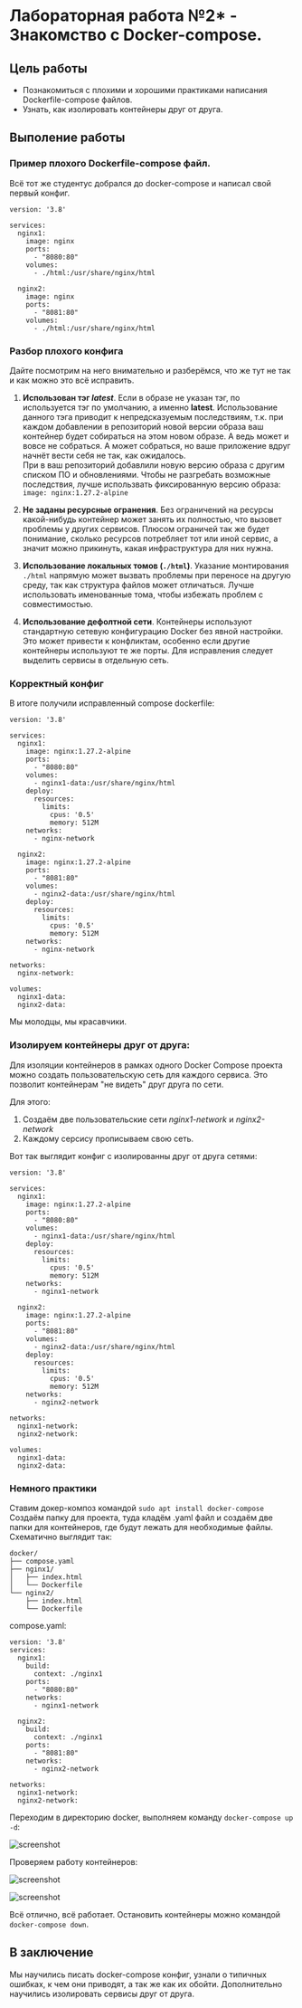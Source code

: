 # Лабораторная работа №2* - Знакомство с Docker-compose.

## Цель работы

- Познакомиться с плохими и хорошими практиками написания Dockerfile-compose файлов.
- Узнать, как изолировать контейнеры друг от друга. 

## Выполение работы

### Пример плохого Dockerfile-compose файл.

Всё тот же студентус добрался до docker-compose и написал свой первый конфиг.

```
version: '3.8'

services:
  nginx1:
    image: nginx
    ports:
      - "8080:80"
    volumes:
      - ./html:/usr/share/nginx/html

  nginx2:
    image: nginx
    ports:
      - "8081:80"
    volumes:
      - ./html:/usr/share/nginx/html
```

### Разбор плохого конфига
Дайте посмотрим на него внимательно и разберёмся, что же тут не так и как можно это всё исправить.

1. **Использован тэг *latest***.
Если в образе не указан тэг, по используется тэг по умолчанию, а именно **latest**.
Использование данного тэга приводит к непредсказуемым последствиям, т.к. при каждом добавлении в репозиторий новой версии образа ваш контейнер будет собираться на этом новом образе.
А ведь может и вовсе не собраться.
А может собраться, но ваше приложение вдруг начнёт вести себя не так, как ожидалось.  
При  в ваш репозиторий добавлили новую версию образа с другим списком ПО и обновлениями.
Чтобы не разгребать возможные последствия, лучше использвать фиксированную версию образа: `image: nginx:1.27.2-alpine`
 
2. **Не заданы ресурсные огранения**.
Без ограничений на ресурсы какой-нибудь контейнер может занять их полностью, что вызовет проблемы у других сервисов. 
Плюсом ограничей так же будет понимание, сколько ресурсов потребляет тот или иной сервис, а значит можно прикинуть, какая инфраструктура для них нужна.

3. **Использование локальных томов (`./html`)**.
Указание монтирования `./html` напрямую может вызвать проблемы при переносе на другую среду, так как структура файлов может отличаться.
Лучше использовать именованные тома, чтобы избежать проблем с совместимостью.

4. **Использование дефолтной сети**.
Контейнеры используют стандартную сетевую конфигурацию Docker без явной настройки. Это может привести к конфликтам, особенно если другие контейнеры используют те же порты.
Для исправления следует выделить сервисы в отдельную сеть.


### Корректный конфиг

В итоге получили исправленный compose dockerfile:

```
version: '3.8'

services:
  nginx1:
    image: nginx:1.27.2-alpine
    ports:
      - "8080:80"
    volumes:
      - nginx1-data:/usr/share/nginx/html
    deploy:
      resources:
        limits:
          cpus: '0.5'
          memory: 512M
    networks:
      - nginx-network

  nginx2:
    image: nginx:1.27.2-alpine
    ports:
      - "8081:80"
    volumes:
      - nginx2-data:/usr/share/nginx/html
    deploy:
      resources:
        limits:
          cpus: '0.5'
          memory: 512M
    networks:
      - nginx-network

networks:
  nginx-network:

volumes:
  nginx1-data:
  nginx2-data:
```

Мы молодцы, мы красавчики.

### Изолируем контейнеры друг от друга:

Для изоляции контейнеров в рамках одного Docker Compose проекта можно создать пользовательскую сеть для каждого сервиса.
Это позволит контейнерам "не видеть" друг друга по сети.

Для этого:
1. Создаём две пользовательские сети *nginx1-network* и *nginx2-network*
2. Каждому серсису прописываем свою сеть.

Вот так выглядит конфиг с изолированны друг от друга сетями:

```
version: '3.8'

services:
  nginx1:
    image: nginx:1.27.2-alpine
    ports:
      - "8080:80"
    volumes:
      - nginx1-data:/usr/share/nginx/html
    deploy:
      resources:
        limits:
          cpus: '0.5'
          memory: 512M
    networks:
      - nginx1-network

  nginx2:
    image: nginx:1.27.2-alpine
    ports:
      - "8081:80"
    volumes:
      - nginx2-data:/usr/share/nginx/html
    deploy:
      resources:
        limits:
          cpus: '0.5'
          memory: 512M
    networks:
      - nginx2-network

networks:
  nginx1-network:
  nginx2-network:

volumes:
  nginx1-data:
  nginx2-data:
```

### Немного практики
Ставим докер-композ командой `sudo apt install docker-compose`
Создаём папку для проекта, туда кладём .yaml файл и создаём две папки для контейнеров, где будут лежать для необходимые файлы.
Схематично выглядит так:

```
docker/
├── compose.yaml
├── nginx1/
│   ├── index.html
│   └── Dockerfile
└── nginx2/
    ├── index.html
    └── Dockerfile
```

compose.yaml:
```
version: '3.8'
services:
  nginx1:
    build:
      context: ./nginx1
    ports:
      - "8080:80"
    networks:
      - nginx1-network

  nginx2:
    build:
      context: ./nginx1
    ports:
      - "8081:80"
    networks:
      - nginx2-network

networks:
  nginx1-network:
  nginx2-network:
```

Переходим в директорию docker, выполняем команду `docker-compose up -d`:

![screenshot](img/Screenshot_1.png)

Проверяем работу контейнеров:

![screenshot](img/Screenshot_2.png)

![screenshot](img/Screenshot_3.png)

Всё отлично, всё работает. Остановить контейнеры можно командой `docker-compose down`.

## В заключение

Мы научились писать docker-compose конфиг, узнали о типичных ошибках, к чем они приводят, а так же как их обойти.
Дополнительно научились изолировать сервисы друг от друга. 
